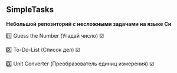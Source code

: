 ## SimpleTasks

**Небольшой репозиторий с несложными задачами на языке Си**

:one: Guess the Number (Угадай число) :ballot_box_with_check:

:two: To-Do-List (Список дел) :ballot_box_with_check:

:three: Unit Converter (Преобразователь единиц измерения) :ballot_box_with_check:
